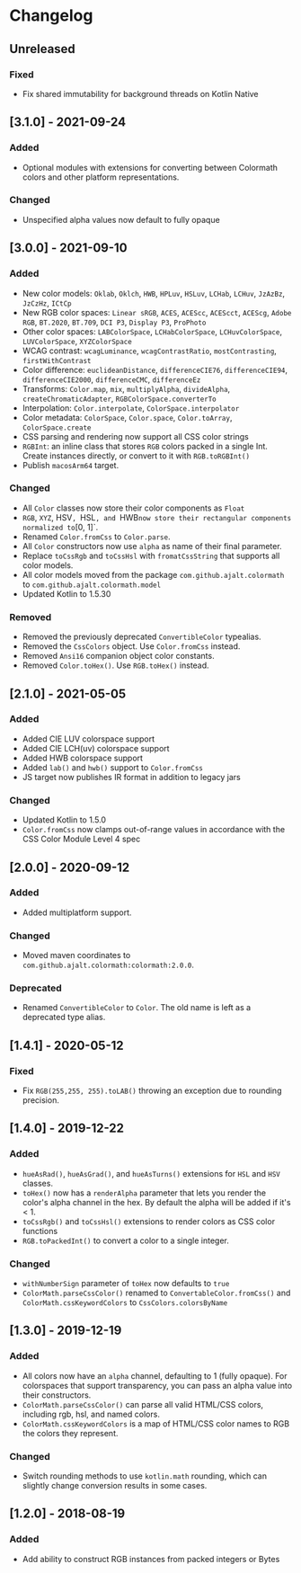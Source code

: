 # Changelog

## Unreleased
### Fixed
- Fix shared immutability for background threads on Kotlin Native

## [3.1.0] - 2021-09-24
### Added 
- Optional modules with extensions for converting between Colormath colors and other platform representations.

### Changed
- Unspecified alpha values now default to fully opaque

## [3.0.0] - 2021-09-10
### Added
- New color models: `Oklab`, `Oklch`, `HWB`, `HPLuv`, `HSLuv`, `LCHab`, `LCHuv`, `JzAzBz`, `JzCzHz`, `ICtCp`
- New RGB color spaces: `Linear sRGB`, `ACES`, `ACEScc`, `ACEScct`, `ACEScg`, `Adobe RGB`, `BT.2020`, `BT.709`, `DCI P3`, `Display P3`, `ProPhoto`
- Other color spaces: `LABColorSpace`, `LCHabColorSpace`, `LCHuvColorSpace`, `LUVColorSpace`, `XYZColorSpace`
- WCAG contrast: `wcagLuminance`, `wcagContrastRatio`, `mostContrasting`, `firstWithContrast`
- Color difference: `euclideanDistance`, `differenceCIE76`, `differenceCIE94`, `differenceCIE2000`, `differenceCMC`, `differenceEz`
- Transforms: `Color.map`, `mix`, `multiplyAlpha`, `divideAlpha`, `createChromaticAdapter`, `RGBColorSpace.converterTo`
- Interpolation: `Color.interpolate`, `ColorSpace.interpolator`
- Color metadata: `ColorSpace`, `Color.space`, `Color.toArray`, `ColorSpace.create`
- CSS parsing and rendering now support all CSS color strings
- `RGBInt`: an inline class that stores `RGB` colors packed in a single Int. Create instances directly, or convert to it with `RGB.toRGBInt()`
- Publish `macosArm64` target.

### Changed
- All `Color` classes now store their color components as `Float`
- `RGB`, `XYZ`, HSV`, `HSL`, and `HWB` now store their rectangular components normalized to `[0, 1]`.
- Renamed `Color.fromCss` to `Color.parse`.
- All `Color` constructors now use `alpha` as name of their final parameter.
- Replace `toCssRgb` and `toCssHsl` with `fromatCssString` that supports all color models.
- All color models moved from the package `com.github.ajalt.colormath` to `com.github.ajalt.colormath.model`
- Updated Kotlin to 1.5.30

### Removed
- Removed the previously deprecated `ConvertibleColor` typealias.
- Removed the `CssColors` object. Use `Color.fromCss` instead. 
- Removed `Ansi16` companion object color constants.
- Removed `Color.toHex()`. Use `RGB.toHex()` instead.

## [2.1.0] - 2021-05-05
### Added
- Added CIE LUV colorspace support
- Added CIE LCH(uv) colorspace support
- Added HWB colorspace support
- Added `lab()` and `hwb()` support to `Color.fromCss`
- JS target now publishes IR format in addition to legacy jars

### Changed
- Updated Kotlin to 1.5.0
- `Color.fromCss` now clamps out-of-range values in accordance with the CSS Color Module Level 4 spec


## [2.0.0] - 2020-09-12
### Added
- Added multiplatform support.

### Changed
- Moved maven coordinates to `com.github.ajalt.colormath:colormath:2.0.0`.

### Deprecated
- Renamed `ConvertibleColor` to `Color`. The old name is left as a deprecated type alias.

## [1.4.1] - 2020-05-12
### Fixed
- Fix `RGB(255,255, 255).toLAB()` throwing an exception due to rounding precision.

## [1.4.0] - 2019-12-22
### Added
- `hueAsRad()`, `hueAsGrad()`, and `hueAsTurns()` extensions for `HSL` and `HSV` classes.
- `toHex()` now has a `renderAlpha` parameter that lets you render the color's alpha channel in the hex. By default the alpha will be added if it's < 1.
- `toCssRgb()` and `toCssHsl()` extensions to render colors as CSS color functions
- `RGB.toPackedInt()` to convert a color to a single integer.

### Changed
- `withNumberSign` parameter of `toHex` now defaults to `true`
- `ColorMath.parseCssColor()` renamed to `ConvertableColor.fromCss()` and `ColorMath.cssKeywordColors` to `CssColors.colorsByName`


## [1.3.0] - 2019-12-19
### Added
- All colors now have an `alpha` channel, defaulting to 1 (fully opaque). For colorspaces that support transparency, you can pass an alpha value into their constructors.
- `ColorMath.parseCssColor()` can parse all valid HTML/CSS colors, including rgb, hsl, and named colors.
- `ColorMath.cssKeywordColors` is a map of HTML/CSS color names to RGB the colors they represent.

### Changed
- Switch rounding methods to use `kotlin.math` rounding, which can slightly change conversion results in some cases.


## [1.2.0] - 2018-08-19
### Added
- Add ability to construct RGB instances from packed integers or Bytes
